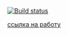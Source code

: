[![Build status](https://ci.appveyor.com/api/projects/status/65j7o1ep1ey35ww4?svg=true)](https://ci.appveyor.com/project/Yushkevich-A-A/popovers)

[ссылка на работу](https://yushkevich-a-a.github.io/popovers/)